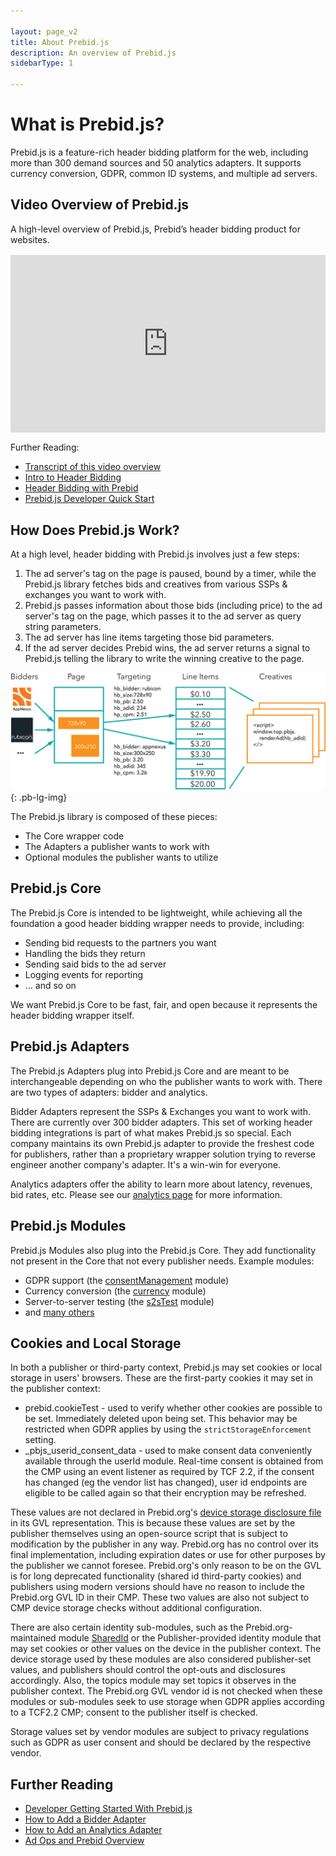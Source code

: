 ```yaml
---

layout: page_v2
title: About Prebid.js
description: An overview of Prebid.js
sidebarType: 1

---
```

 
# What is Prebid.js?

Prebid.js is a feature-rich header bidding platform for the web, including more than 300 demand sources and 50 analytics adapters. It supports currency conversion, GDPR, common ID systems, and multiple ad servers.

## Video Overview of Prebid.js

A high-level overview of Prebid.js, Prebid’s header bidding product for websites.

<div style="padding:56.25% 0 0 0;margin: 1rem 0;position:relative;"><iframe src="https://player.vimeo.com/video/822153705?h=164ad73316&amp;badge=0&amp;autopause=0&amp;player_id=0&amp;app_id=58479" frameborder="0" allow="autoplay; fullscreen; picture-in-picture" allowfullscreen style="position:absolute;top:0;left:0;width:100%;height:100%;" title="1.3_IntroToPBJS_v5"></iframe></div><script src="https://player.vimeo.com/api/player.js"></script>

Further Reading:

- [Transcript of this video overview](/prebid/prebidjs-video.html)
- [Intro to Header Bidding](/overview/intro-to-header-bidding.html)
- [Header Bidding with Prebid](/overview/intro.html#header-bidding-with-prebid)
- [Prebid.js Developer Quick Start](/dev-docs/getting-started.html)

## How Does Prebid.js Work?

At a high level, header bidding with Prebid.js involves just a few steps:

1. The ad server's tag on the page is paused, bound by a timer, while the Prebid.js library fetches bids and creatives from various SSPs & exchanges you want to work with.
1. Prebid.js passes information about those bids (including price) to the ad server's tag on the page, which passes it to the ad server as query string parameters.
1. The ad server has line items targeting those bid parameters.
1. If the ad server decides Prebid wins, the ad server returns a signal to Prebid.js telling the library to write the winning creative to the page.

![Ad Ops Diagram](/assets/images/adops-intro.png){: .pb-lg-img}

The Prebid.js library is composed of these pieces:

- The Core wrapper code
- The Adapters a publisher wants to work with
- Optional modules the publisher wants to utilize

## Prebid.js Core

The Prebid.js Core is intended to be lightweight, while achieving all the foundation a good header bidding wrapper needs to provide, including:

- Sending bid requests to the partners you want
- Handling the bids they return
- Sending said bids to the ad server
- Logging events for reporting
- ... and so on

We want Prebid.js Core to be fast, fair, and open because it represents the header bidding wrapper itself.

## Prebid.js Adapters

The Prebid.js Adapters plug into Prebid.js Core and are meant to be interchangeable depending on who the publisher wants to work with. There are two types of adapters: bidder and analytics.

Bidder Adapters represent the SSPs & Exchanges you want to work with. There are currently over 300 bidder adapters. This set of working header bidding integrations is part of what makes Prebid.js so special. Each company maintains its own Prebid.js adapter to provide the freshest code for publishers, rather than a proprietary wrapper solution trying to reverse engineer another company's adapter. It's a win-win for everyone.

Analytics adapters offer the ability to learn more about latency, revenues, bid rates, etc. Please see our [analytics page](/dev-docs/integrate-with-the-prebid-analytics-api.html) for more information.

## Prebid.js Modules

Prebid.js Modules also plug into the Prebid.js Core. They add functionality not present
in the Core that not every publisher needs. Example modules:

- GDPR support (the [consentManagement]({{site.baseurl}}/dev-docs/modules/consentManagement.html) module)
- Currency conversion (the [currency]({{site.baseurl}}/dev-docs/modules/currency.html) module)
- Server-to-server testing (the [s2sTest]({{site.baseurl}}/dev-docs/modules/s2sTesting.html) module)
- and [many others](/dev-docs/modules/index.html)

## Cookies and Local Storage

In both a publisher or third-party context, Prebid.js may set cookies or local storage in users' browsers. These are the first-party cookies it may set in the publisher context:

- prebid.cookieTest - used to verify whether other cookies are possible to be set. Immediately deleted upon being set. This behavior may be restricted when GDPR applies by using the `strictStorageEnforcement` setting.
- _pbjs_userid_consent_data - used to make consent data conveniently available through the userId module. Real-time consent is obtained from the CMP using an event listener as required by TCF 2.2, if the consent has changed (eg the vendor list has changed), user id endpoints are eligible to be called again so that their encryption may be refreshed.

These values are not declared in Prebid.org's [device storage disclosure file](https://docs.prebid.org/prebid/deviceStorageDisclosure.json) in its GVL representation. This is because these values are set by the publisher themselves using an open-source script that is subject to modification by the publisher in any way. Prebid.org has no control over its final implementation, including expiration dates or use for other purposes by the publisher we cannot foresee. Prebid.org's only reason to be on the GVL is for long deprecated functionality (shared id third-party cookies) and publishers using modern versions should have no reason to include the Prebid.org GVL ID in their CMP. These two values are also not subject to CMP device storage checks without additional configuration.

There are also certain identity sub-modules, such as the Prebid.org-maintained module [SharedId](/identity/sharedid.html) or the Publisher-provided identity module that may set cookies or other values on the device in the publisher context. The device storage used by these modules are also considered publisher-set values, and publishers should control the opt-outs and disclosures accordingly. Also, the topics module may set topics it observes in the publisher context. The Prebid.org GVL vendor id is not checked when these modules or sub-modules seek to use storage when GDPR applies according to a TCF2.2 CMP; consent to the publisher itself is checked.

Storage values set by vendor modules are subject to privacy regulations such as GDPR as user consent and should be declared by the respective vendor.

## Further Reading

- [Developer Getting Started With Prebid.js](/dev-docs/getting-started.html)
- [How to Add a Bidder Adapter](/dev-docs/bidder-adaptor.html)
- [How to Add an Analytics Adapter](/dev-docs/integrate-with-the-prebid-analytics-api.html)
- [Ad Ops and Prebid Overview](/adops/before-you-start.html)
